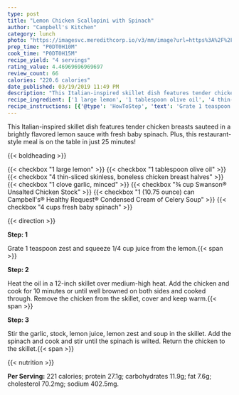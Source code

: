 ```yaml
---
type: post
title: "Lemon Chicken Scallopini with Spinach"
author: "Campbell's Kitchen"
category: lunch
photo: "https://imagesvc.meredithcorp.io/v3/mm/image?url=https%3A%2F%2Fimages.media-allrecipes.com%2Fuserphotos%2F8120675.jpg"
prep_time: "P0DT0H10M"
cook_time: "P0DT0H15M"
recipe_yield: "4 servings"
rating_value: 4.46969696969697
review_count: 66
calories: "220.6 calories"
date_published: 03/19/2019 11:49 PM
description: "This Italian-inspired skillet dish features tender chicken breasts sauteed in a brightly flavored lemon sauce with fresh baby spinach. Plus, this restaurant-style meal is on the table in just 25 minutes!"
recipe_ingredient: ['1 large lemon', '1 tablespoon olive oil', '4 thin-sliced skinless, boneless chicken breast halves', '1 clove garlic, minced', '¾ cup Swanson® Unsalted Chicken Stock', "1 (10.75 ounce) can  Campbell's® Healthy Request® Condensed Cream of Celery Soup", '4 cups fresh baby spinach']
recipe_instructions: [{'@type': 'HowToStep', 'text': 'Grate 1 teaspoon zest and squeeze 1/4 cup juice from the lemon.\n'}, {'@type': 'HowToStep', 'text': 'Heat the oil in a 12-inch skillet over medium-high heat. Add the chicken and cook for 10 minutes or until well browned on both sides and cooked through. Remove the chicken from the skillet, cover and keep warm.\n'}, {'@type': 'HowToStep', 'text': 'Stir the garlic, stock, lemon juice, lemon zest and soup in the skillet. Add the spinach and cook and stir until the spinach is wilted. Return the chicken to the skillet.\n'}]
---
```


This Italian-inspired skillet dish features tender chicken breasts sauteed in a brightly flavored lemon sauce with fresh baby spinach. Plus, this restaurant-style meal is on the table in just 25 minutes! 

{{< boldheading >}}

{{< checkbox "1 large lemon" >}}
{{< checkbox "1 tablespoon olive oil" >}}
{{< checkbox "4  thin-sliced skinless, boneless chicken breast halves" >}}
{{< checkbox "1 clove garlic, minced" >}}
{{< checkbox "¾ cup Swanson® Unsalted Chicken Stock" >}}
{{< checkbox "1 (10.75 ounce) can  Campbell's® Healthy Request® Condensed Cream of Celery Soup" >}}
{{< checkbox "4 cups fresh baby spinach" >}}


{{< direction >}}

**Step: 1**

Grate 1 teaspoon zest and squeeze 1/4 cup juice from the lemon.{{< span >}}

**Step: 2**

Heat the oil in a 12-inch skillet over medium-high heat. Add the chicken and cook for 10 minutes or until well browned on both sides and cooked through. Remove the chicken from the skillet, cover and keep warm.{{< span >}}

**Step: 3**

Stir the garlic, stock, lemon juice, lemon zest and soup in the skillet. Add the spinach and cook and stir until the spinach is wilted. Return the chicken to the skillet.{{< span >}}

{{< nutrition >}}

**Per Serving:** 221 calories; protein 27.1g; carbohydrates 11.9g; fat 7.6g; cholesterol 70.2mg; sodium 402.5mg.